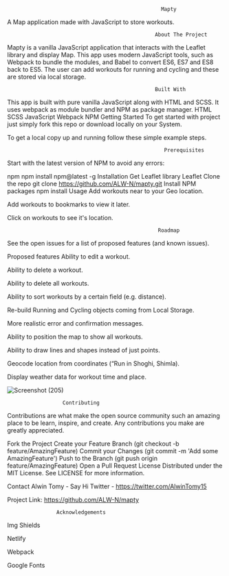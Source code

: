 

                                                      Mapty
A Map application made with JavaScript to store workouts.


                                                    About The Project
Mapty is a vanilla JavaScript application that interacts with the Leaflet library and display Map. This app uses modern JavaScript tools, such as Webpack to bundle the modules, and Babel to convert ES6, ES7 and ES8 back to ES5. The user can add workouts for running and cycling and these are stored via local storage.

                                                    Built With
This app is built with pure vanilla JavaScript along with HTML and SCSS. It uses webpack as module bundler and NPM as package manager.
HTML
SCSS
JavaScript
Webpack
NPM
                                                     Getting Started
To get started with project just simply fork this repo or download locally on your System.

To get a local copy up and running follow these simple example steps.

                                                       Prerequisites
Start with the latest version of NPM to avoid any errors:

npm
npm install npm@latest -g
Installation
Get Leaflet library Leaflet
Clone the repo
git clone https://github.com/ALW-N/mapty.git
Install NPM packages
npm install
Usage
Add workouts near to your Geo location.

Add workouts to bookmarks to view it later.

Click on workouts to see it's location.

                                                     Roadmap
See the open issues for a list of proposed features (and known issues).

Proposed features
Ability to edit a workout.

Ability to delete a workout.

Ability to delete all workouts.

Ability to sort workouts by a certain field (e.g. distance).

Re-build Running and Cycling objects coming from Local Storage.

More realistic error and confirmation messages.

Ability to position the map to show all workouts.

Ability to draw lines and shapes instead of just points.

Geocode location from coordinates (“Run in Shoghi, Shimla).

Display weather data for workout time and place.
                                                                                                                     
                       
![Screenshot (205)](https://user-images.githubusercontent.com/92106776/177457103-bc30a59b-7c3f-4eb0-b86b-ffa1e92671b9.png)
                      
                      Contributing
Contributions are what make the open source community such an amazing place to be learn, inspire, and create. Any contributions you make are greatly appreciated.

Fork the Project
Create your Feature Branch (git checkout -b feature/AmazingFeature)
Commit your Changes (git commit -m 'Add some AmazingFeature')
Push to the Branch (git push origin feature/AmazingFeature)
Open a Pull Request
License
Distributed under the MIT License. See LICENSE for more information.

Contact
Alwin Tomy - Say Hi
Twitter  -  https://twitter.com/AlwinTomy15

Project Link: https://github.com/ALW-N/mapty

                    Acknowledgements

Img Shields

Netlify

Webpack

Google Fonts
